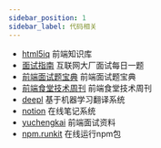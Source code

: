 ```yaml
---
sidebar_position: 1
sidebar_label: 代码相关
---
```


- [html5iq](https://www.html5iq.com/index.html) 前端知识库
- [面试指南](https://q.shanyue.tech/) 互联网大厂面试每日一题
- [前端面试题宝典](https://fe.ecool.fun/) 前端面试题宝典
- [前端食堂技术周刊](https://github.com/Geekhyt/weekly/) 前端食堂技术周刊
- [deepl](https://www.deepl.com) 基于机器学习翻译系统
- [notion](https://www.notion.so/) 在线笔记系统
- [yuchengkai](https://yuchengkai.cn/) 前端面试资料
- [npm.runkit](https://npm.runkit.com/) 在线运行npm包
